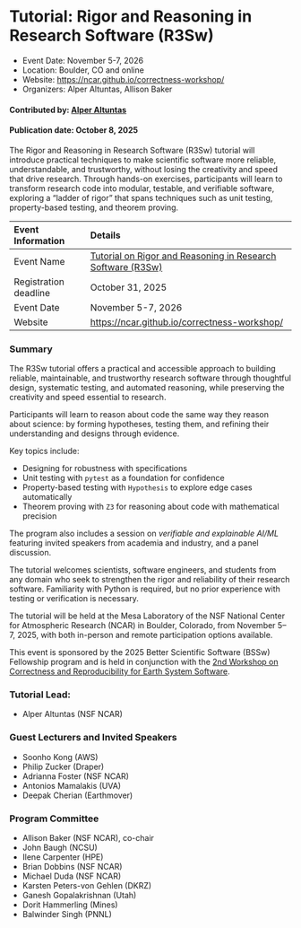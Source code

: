 # Tutorial: Rigor and Reasoning in Research Software (R3Sw)

- Event Date: November 5-7, 2026
- Location: Boulder, CO and online
- Website: https://ncar.github.io/correctness-workshop/
- Organizers: Alper Altuntas, Allison Baker

#### Contributed by: [Alper Altuntas](https://github.com/alperaltuntas)

#### Publication date: October 8, 2025

<!-- deck text start -->
The Rigor and Reasoning in Research Software (R3Sw) tutorial will introduce practical techniques to make scientific software more reliable, understandable, and trustworthy, without losing the creativity and speed that drive research.
Through hands-on exercises, participants will learn to transform research code into modular, testable, and verifiable software, exploring a “ladder of rigor” that spans techniques such as unit testing, property-based testing, and theorem proving.
<!-- deck text ends -->

Event Information | Details
:--- | :---
Event Name | [Tutorial on Rigor and Reasoning in Research Software (R3Sw)](https://ncar.github.io/correctness-workshop/)
Registration deadline | October 31, 2025
Event Date | November 5-7, 2026
Website | https://ncar.github.io/correctness-workshop/


### Summary

The R3Sw tutorial offers a practical and accessible approach to building reliable, maintainable,
and trustworthy research software through thoughtful design, systematic testing, and automated
reasoning, while preserving the creativity and speed essential to research.

Participants will learn to reason about code the same way they reason about science: by forming hypotheses, testing them, and refining their understanding and designs through evidence.

Key topics include:

 - Designing for robustness with specifications
 - Unit testing with `pytest` as a foundation for confidence
 - Property-based testing with `Hypothesis` to explore edge cases automatically 
 - Theorem proving with `Z3` for reasoning about code with mathematical precision

The program also includes a session on *verifiable and explainable AI/ML* featuring invited speakers from academia and industry, and a panel discussion.

The tutorial welcomes scientists, software engineers, and students from any domain who seek to strengthen the rigor and reliability of their research software. Familiarity with Python is required, but no prior experience with testing or verification is necessary.

The tutorial will be held at the Mesa Laboratory of the NSF National Center for Atmospheric Research (NCAR) in Boulder, Colorado, from November 5–7, 2025, with both in-person and remote participation options available.

This event is sponsored by the 2025 Better Scientific Software (BSSw) Fellowship program
and is held in conjunction with the [2nd Workshop on Correctness and Reproducibility for Earth System Software](https://ncar.github.io/correctness-workshop/).

### Tutorial Lead:

 - Alper Altuntas (NSF NCAR)

### Guest Lecturers and Invited Speakers

 - Soonho Kong (AWS)
 - Philip Zucker (Draper)
 - Adrianna Foster (NSF NCAR)
 - Antonios Mamalakis (UVA)
 - Deepak Cherian (Earthmover)

### Program Committee 

 - Allison Baker (NSF NCAR), co-chair
 - John Baugh (NCSU)
 - Ilene Carpenter (HPE)
 - Brian Dobbins (NSF NCAR)
 - Michael Duda (NSF NCAR)
 - Karsten Peters-von Gehlen (DKRZ)
 - Ganesh Gopalakrishnan (Utah)
 - Dorit Hammerling (Mines)
 - Balwinder Singh (PNNL)

<!---
Publish: yes
Topics: conferences and workshops, Research Software Engineers
--->
